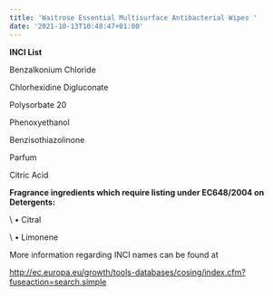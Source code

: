 ```yaml
---
title: 'Waitrose Essential Multisurface Antibacterial Wipes '
date: '2021-10-13T10:48:47+01:00'
---
```

**INCI List**

Benzalkonium Chloride

Chlorhexidine Digluconate

Polysorbate 20

Phenoxyethanol

Benzisothiazolinone

Parfum

Citric Acid



**Fragrance ingredients which require listing under EC648/2004 on Detergents:**

\    • Citral

\    • Limonene



More information regarding INCI names can be found at 

http://ec.europa.eu/growth/tools-databases/cosing/index.cfm?fuseaction=search.simple
